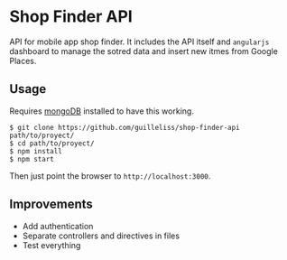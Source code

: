 Shop Finder API
==============

API for mobile app shop finder. It includes the API itself and `angularjs` dashboard to manage the sotred data and insert new itmes from Google Places.

## Usage

Requires [mongoDB](https://www.mongodb.org/) installed to have this working.

	$ git clone https://github.com/guilleliss/shop-finder-api path/to/proyect/
	$ cd path/to/proyect/
	$ npm install
	$ npm start

Then just point the browser to `http://localhost:3000`.

## Improvements

* Add authentication
* Separate controllers and directives in files
* Test everything